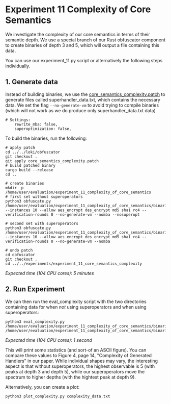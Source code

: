# Experiment 11 Complexity of Core Semantics

We investigate the complexity of our core semantics in terms of their semantic depth. We use a special branch of our Rust obfuscator component to create binaries of depth 3 and 5, which will output a file containing this data.

You can use our experiment_11.py script or alternatively the following steps individually.

## 1. Generate data

Instead of building binaries, we use the [core_semantics_complexity.patch](../../loki/obfuscator/core_semantics_complexity.patch) to generate files called superhandler_data.txt, which contains the necessary data.
We set the flag `--no-generate-vm` to avoid trying to compile binaries (which will not work as we do produce only superhandler_data.txt data)

```
# Settings:
    rewrite_mba: false,
    superoptimization: false,
```

To build the binaries, run the following: 

```
# apply patch
cd ../../loki/obfuscator
git checkout .
git apply core_semantics_complexity.patch
# build patched binary
cargo build --release
cd ..

# create binaries
mkdir -p /home/user/evaluation/experiment_11_complexity_of_core_semantics
# first set without superoperators
python3 obfuscate.py /home/user/evaluation/experiment_11_complexity_of_core_semantics/binaries_no_superoperator --instances 10 --allow aes_encrypt des_encrypt md5 sha1 rc4 --verification-rounds 0 --no-generate-vm --nomba --nosuperopt

# second set with superoperators
python3 obfuscate.py /home/user/evaluation/experiment_11_complexity_of_core_semantics/binaries_with_superoperator --instances 10 --allow aes_encrypt des_encrypt md5 sha1 rc4 --verification-rounds 0 --no-generate-vm --nomba

# undo patch
cd obfuscator
git checkout .
cd ../../experiments/experiment_11_core_semantics_complexity
```
_Expected time (104 CPU cores): 5 minutes_

## 2. Run Experiment
We can then run the eval_complexity script with the two directories containing data for when *not* using superoperators and when using superoperators:
```
python3 eval_complexity.py /home/user/evaluation/experiment_11_complexity_of_core_semantics/binaries_no_superoperator /home/user/evaluation/experiment_11_complexity_of_core_semantics/binaries_with_superoperator

```
_Expected time (104 CPU cores): 1 second_

This will print some statistics (and sort-of an ASCII figure). You can compare these values to Figure 4, page 14, "Complexity of Generated Handlers" in our paper. While individual shapes may vary, the interesting aspect is that without superoperators, the highest observable is 5 (with peaks at depth 3 and depth 5), while our superoperators move the spectrum to higher depths (with the hightest peak at depth 9).

Alternatively, you can create a plot:
```
python3 plot_complexity.py complexity_data.txt
```
